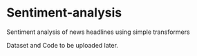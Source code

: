 # Sentiment-analysis
Sentiment analysis of news headlines using simple transformers


Dataset and Code to be uploaded later.
